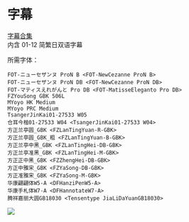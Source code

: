 # 字幕

[字幕合集](https://github.com/Nekomoekissaten-SUB/Nekomoekissaten-Storage/releases/download/subtitles_pkg/180-kimimimi_Web_JPCH.7z)  
内含 01-12 简繁日双语字幕

所需字体：
```
FOT-ニューセザンヌ ProN B <FOT-NewCezanne ProN B>
FOT-ニューセザンヌ ProN DB <FOT-NewCezanne ProN DB>
FOT-マティスえれがんと Pro DB <FOT-MatisseEleganto Pro DB>
FZYouSong GBK 506L
MYoyo HK Medium
MYoyo PRC Medium
TsangerJinKai01-27533 W05
仓耳今楷01-27533 W04 <TsangerJinKai01-27533 W04>
方正兰亭圆_GBK <FZLanTingYuan-R-GBK>
方正兰亭圆_GBK_粗 <FZLanTingYuan-B-GBK>
方正兰亭中黑_GBK <FZLanTingHei-DB-GBK>
方正兰亭准黑_GBK <FZLanTingHei-M-GBK>
方正正中黑_GBK <FZZhengHei-DB-GBK>
方正中雅宋_GBK <FZYaSong-DB-GBK>
方正准雅宋_GBK <FZYaSong-M-GBK>
华康翩翩体W5-A <DFHanziPenW5-A>
华康手札体W7-A <DFHannotateW7-A>
腾祥嘉丽大圆GB18030 <Tensentype JiaLiDaYuanGB18030>
```

![](https://nekomoe.pages.dev/images/2021-10/180-kimimimi.png)